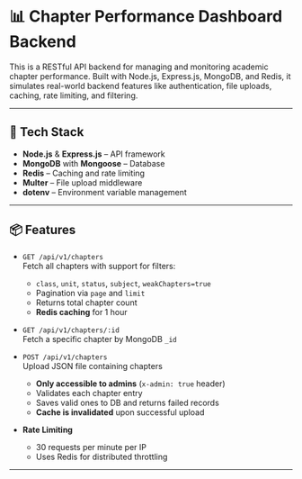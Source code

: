 # 📊 Chapter Performance Dashboard Backend

This is a RESTful API backend for managing and monitoring academic chapter performance. Built with Node.js, Express.js, MongoDB, and Redis, it simulates real-world backend features like authentication, file uploads, caching, rate limiting, and filtering.

---

## 🚀 Tech Stack

- **Node.js** & **Express.js** – API framework
- **MongoDB** with **Mongoose** – Database
- **Redis** – Caching and rate limiting
- **Multer** – File upload middleware
- **dotenv** – Environment variable management

---

## 📦 Features

- `GET /api/v1/chapters`  
  Fetch all chapters with support for filters:
  - `class`, `unit`, `status`, `subject`, `weakChapters=true`
  - Pagination via `page` and `limit`
  - Returns total chapter count
  - **Redis caching** for 1 hour

- `GET /api/v1/chapters/:id`  
  Fetch a specific chapter by MongoDB `_id`

- `POST /api/v1/chapters`  
  Upload JSON file containing chapters  
  - **Only accessible to admins** (`x-admin: true` header)  
  - Validates each chapter entry  
  - Saves valid ones to DB and returns failed records  
  - **Cache is invalidated** upon successful upload

- **Rate Limiting**  
  - 30 requests per minute per IP  
  - Uses Redis for distributed throttling

---

